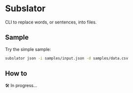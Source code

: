 # Subslator

CLI to replace words, or sentences, into files.

## Sample

Try the simple sample:

```bash
subslator json -i samples/input.json -d samples/data.csv
```

## How to

🛠 In progress...